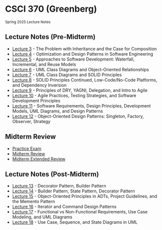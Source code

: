 # CSCI 370 (Greenberg)

<small>Spring 2025 Lecture Notes</small>

## Lecture Notes (Pre-Midterm)

- [Lecture 3](./documents/lecture-3) - The Problem with Inheritance and the Case for Composition
- [Lecture 4](./documents/lecture-4) - Optimization and Design Patterns in Software Engineering
- [Lecture 5](./documents/lecture-5) - Approaches to Software Development: Waterfall, Incremental, and Reuse Models
- [Lecture 6](./documents/lecture-6) - UML Class Diagrams and Object-Oriented Relationships
- [Lecture 7](./documents/lecture-7) - UML Class Diagrams and SOLID Principles
- [Lecture 8](./documents/lecture-8) - SOLID Principles Continued, Low-Code/No-Code Platforms, and Dependency Inversion
- [Lecture 9](./documents/lecture-9) - Principles of DRY, YAGNI, Delegation, and Intro to Agile
- [Lecture 10](./documents/lecture-10) - Agile Practices, Testing Strategies, and Software Development Principles
- [Lecture 11](./documents/lecture-11) - Software Requirements, Design Principles, Development Models, UML Diagrams, and Design Patterns
- [Lecture 12](./documents/lecture-12) - Object-Oriented Design Patterns: Singleton, Factory, Observer, Strategy

## Midterm Review

- [Practice Exam](./documents/example-exam)
- [Midterm Review](./documents/midterm-review)
- [Midterm Extended Review](./documents/midterm-review-extended)

## Lecture Notes (Post-Midterm)

- [Lecture 13](./documents/lecture-13) - Decorator Pattern, Builder Pattern
- [Lecture 14](./documents/lecture-14) - Builder Pattern, State Pattern, Decorator Pattern
- [Lecture 15](./documents/lecture-15) - Object-Oriented Principles in ADTs, Project Guidelines, and the Memento Pattern
- [Lecture 16](./documents/lecture-16) - Iterator and Command Design Patterns
- [Lecture 17](./documents/lecture-17) - Functional vs Non-Functional Requirements, Use Case Modeling, and UML Diagrams
- [Lecture 18](./documents/lecture-18) - Use Case, Sequence, and State Diagrams in UML

&nbsp;
